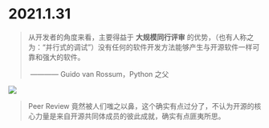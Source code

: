 # 2021.1.31

> 从开发者的角度来看，主要得益于 **大规模同行评审** 的优势，（也有人称之为：“并行式的调试”）没有任何的软件开发方法能够产生与开源软件一样可靠和强大的软件。
>
> ​                            ———— Guido van Rossum，Python 之父

![](http://cdn.facesofopensource.com/wp-content/uploads/2016/04/23071145/faces.GuidovanRossum20593.web_.jpg)

> Peer Review 竟然被人们嗤之以鼻，这个确实有点过分了，不认为开源的核心力量是来自开源共同体成员的彼此成就，确实有点匪夷所思。